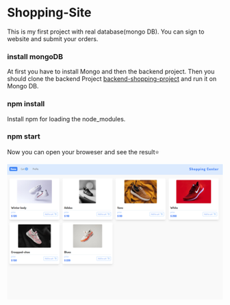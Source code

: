 ﻿# Shopping-Site
This is my first project with real database(mongo DB).
You can sign to website and submit your orders.

### install mongoDB
At first you have to install Mongo and then the backend project.
Then you should clone the backend Project [backend-shopping-project](https://github.com/setykarimi/backend-shopping-project) and run it on Mongo DB.

### npm install
Install npm for loading the node_modules.

### npm start
Now you can open your broweser and see the result⭐

![Preview](/src/assets/img/preview.png?raw=true)

